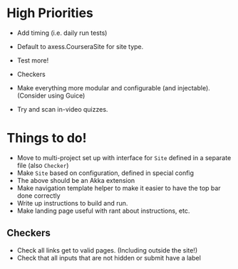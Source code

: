 # High Priorities #

 - Add timing (i.e. daily run tests)
 - Default to axess.CourseraSite for site type.
 - Test more!
 - Checkers
 - Make everything more modular and configurable (and injectable).
   (Consider using Guice)

 - Try and scan in-video quizzes.

# Things to do! #

 - Move to multi-project set up with interface for `Site` defined in a separate file (also `Checker`)
 - Make `Site` based on configuration, defined in special config
 - The above should be an Akka extension
 - Make navigation template helper to make it easier to have the top bar done correctly
 - Write up instructions to build and run.
 - Make landing page useful with rant about instructions, etc.

## Checkers ##

 - Check all links get to valid pages. (Including outside the site!)
 - Check that all inputs that are not hidden or submit have a label

